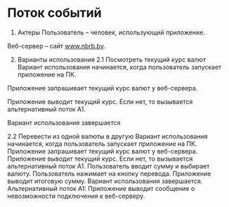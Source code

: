 # **Поток событий**

1. Актеры
Пользователь – человек, использующий приложение.

Веб-сервер – сайт www.nbrb.by.

2. Варианты использования
2.1 Посмотреть текущий курс валют
Вариант использования начинается, когда пользователь запускает приложение на ПК.

Приложение запрашивает текущий курс валют у веб-сервера.

Приложение выводит текущий курс. Если нет, то вызывается альтернативный поток А1.

Вариант использования завершается

2.2 Перевести из одной валюты в другую
Вариант использования начинается, когда пользователь запускает приложение на ПК.
Приложение запрашивает текущий курс валют у веб-сервера.
Приложение выводит текущий курс. Если нет, то вызывается альтернативный поток А1.
Пользователь вводит сумму и выбирает валюту.
Пользователь нажимает на кнопку перевода.
Приложение выводит итоговую сумму.
Вариант использования завершается.
Альтернативный поток А1: Приложение выводит сообщение о невозможности подключения к веб-серверу.
